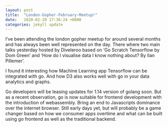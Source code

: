 ```yaml
---
layout: post
title:  "London-Gopher-February-Meetup!"
date:   2020-02-20 17:36:24 +0000
categories: jekyll update
---
```

I’ve been attending the london gopher meetup for around several months and has always been well represented on the day. There where two main talks yesterday hosted by Diveleroo based on ‘Go Scratch Tensorflow by Dom Green’ and ‘How do I visualise data I know nothing about? By Ilan Pillemer’.

I found it interesting how Machine Learning app Tensorflow can be integrated with go. And how D3 also works well with go in your data analytics and graphs.

Go developers will be leasing updates for 1.14 version of golang soon. But as a recent observation, go is now suitable for frontend development with the introduction of webassembly. Bring an end to Javascripts dominance over the internet browser. Still early days yet, but will probably be a game changer based on how we consumer apps overtime and what can be built using go frontend as well as the traditional backend.
